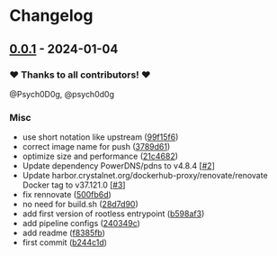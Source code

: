 # Changelog

## [0.0.1](https://github.com/CrystalNET-org/powerdns-auth/releases/tag/0.0.1) - 2024-01-04

### ❤️ Thanks to all contributors! ❤️

@Psych0D0g, @psych0d0g

### Misc

- use short notation like upstream ([99f15f6](https://github.com/CrystalNET-org/powerdns-auth/commit/99f15f619fdb9f2340e4c96c120aaa2757777979))
- correct image name for push ([3789d61](https://github.com/CrystalNET-org/powerdns-auth/commit/3789d616a8f7cc43421a4e54e63d493d6c6f84c9))
- optimize size and performance ([21c4682](https://github.com/CrystalNET-org/powerdns-auth/commit/21c4682396ce2b2cbf8c11da56e0857a8621126f))
- Update dependency PowerDNS/pdns to v4.8.4 [[#2](https://github.com/CrystalNET-org/powerdns-auth/pull/2)]
- Update harbor.crystalnet.org/dockerhub-proxy/renovate/renovate Docker tag to v37.121.0 [[#3](https://github.com/CrystalNET-org/powerdns-auth/pull/3)]
- fix rennovate ([500fb6d](https://github.com/CrystalNET-org/powerdns-auth/commit/500fb6db9842cc0c7ce89fef1454b4605244f209))
- no need for build.sh ([28d7d90](https://github.com/CrystalNET-org/powerdns-auth/commit/28d7d90316b5c2a3f06780e0dc3103113eb254e2))
- add first version of rootless entrypoint ([b598af3](https://github.com/CrystalNET-org/powerdns-auth/commit/b598af3f68c8dc3d72aa451729bced6e2f8e24b0))
- add pipeline configs ([240349c](https://github.com/CrystalNET-org/powerdns-auth/commit/240349ccf9b95b3518c3accbef98d262c967040a))
- add readme ([f8385fb](https://github.com/CrystalNET-org/powerdns-auth/commit/f8385fb6c6b77e0ad41fdfa1e780d48f46b6b38f))
- first commit ([b244c1d](https://github.com/CrystalNET-org/powerdns-auth/commit/b244c1d36b5eba90d189224eef2dbd67e5539cee))
